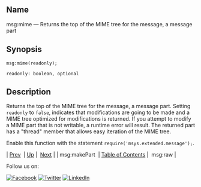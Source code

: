 <a name="lua.ref.msg_mime"></a>
## Name

msg:mime — Returns the top of the MIME tree for the message, a message part

<a name="idp16889536"></a>
## Synopsis

`msg:mime(readonly);`

`readonly: boolean, optional`<a name="idp16892512"></a>
## Description

Returns the top of the MIME tree for the message, a message part. Setting `readonly` to `false`, indicates that modifications are going to be made and a MIME tree optimized for modifications is returned. If you attempt to modify a MIME part that is not writable, a runtime error will result. The returned part has a "thread" member that allows easy iteration of the MIME tree.

Enable this function with the statement `require('msys.extended.message');`.

| [Prev](lua.ref.msg_makePart.php)  | [Up](lua.function.details.php) |  [Next](lua.ref.msg_raw.php) |
| msg:makePart  | [Table of Contents](index.php) |  msg:raw |

Follow us on:

[![Facebook](https://support.messagesystems.com/images/icon-facebook.png)](http://www.facebook.com/messagesystems) [![Twitter](https://support.messagesystems.com/images/icon-twitter.png)](http://twitter.com/#!/MessageSystems) [![LinkedIn](https://support.messagesystems.com/images/icon-linkedin.png)](http://www.linkedin.com/company/message-systems)